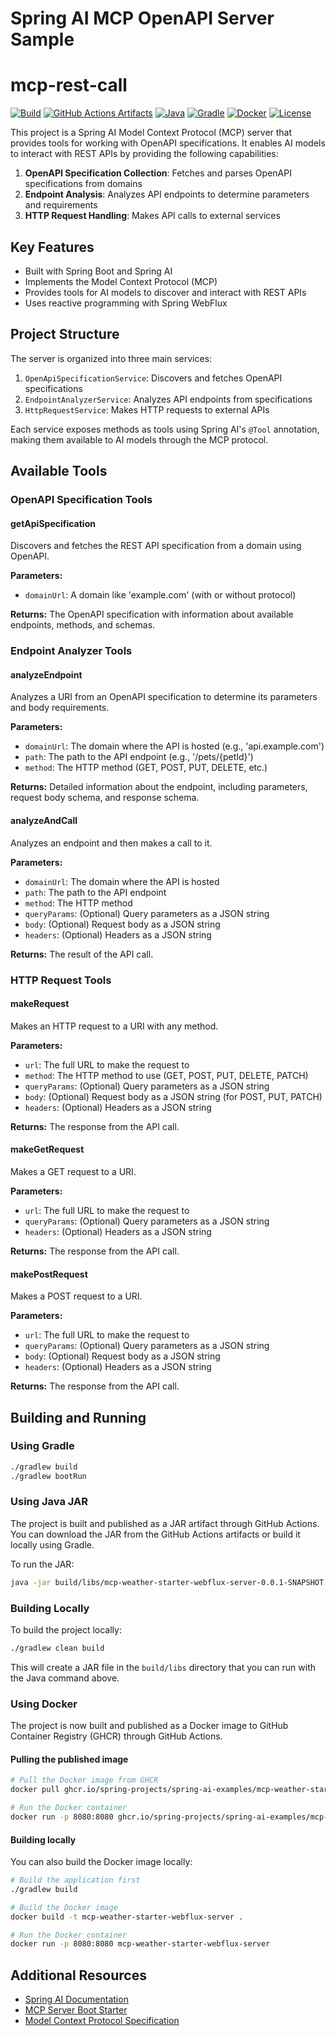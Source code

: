 # Spring AI MCP OpenAPI Server Sample

# mcp-rest-call

[![Build](https://github.com/hellices/mcp-rest-call/actions/workflows/build-and-publish.yml/badge.svg)](https://github.com/hellices/mcp-rest-call/actions/workflows/build-and-publish.yml)
[![GitHub Actions Artifacts](https://img.shields.io/badge/GitHub%20Actions-Artifacts-blue?logo=github)](https://github.com/hellices/mcp-rest-call/actions)
[![Java](https://img.shields.io/badge/Java-21-blue.svg?logo=java)](https://openjdk.org/projects/jdk/21/)
[![Gradle](https://img.shields.io/badge/Gradle-8.7-blue?logo=gradle)](https://gradle.org/)
[![Docker](https://img.shields.io/badge/built%20with-Docker-blue?logo=docker)](https://hub.docker.com/)
[![License](https://img.shields.io/github/license/hellices/mcp-rest-call)](./LICENSE)

This project is a Spring AI Model Context Protocol (MCP) server that provides tools for working with OpenAPI specifications. It enables AI models to interact with REST APIs by providing the following capabilities:

1. **OpenAPI Specification Collection**: Fetches and parses OpenAPI specifications from domains
2. **Endpoint Analysis**: Analyzes API endpoints to determine parameters and requirements
3. **HTTP Request Handling**: Makes API calls to external services

## Key Features

- Built with Spring Boot and Spring AI
- Implements the Model Context Protocol (MCP)
- Provides tools for AI models to discover and interact with REST APIs
- Uses reactive programming with Spring WebFlux

## Project Structure

The server is organized into three main services:

1. `OpenApiSpecificationService`: Discovers and fetches OpenAPI specifications
2. `EndpointAnalyzerService`: Analyzes API endpoints from specifications
3. `HttpRequestService`: Makes HTTP requests to external APIs

Each service exposes methods as tools using Spring AI's `@Tool` annotation, making them available to AI models through the MCP protocol.

## Available Tools

### OpenAPI Specification Tools

#### getApiSpecification
Discovers and fetches the REST API specification from a domain using OpenAPI.

**Parameters:**
- `domainUrl`: A domain like 'example.com' (with or without protocol)

**Returns:** The OpenAPI specification with information about available endpoints, methods, and schemas.


### Endpoint Analyzer Tools

#### analyzeEndpoint
Analyzes a URI from an OpenAPI specification to determine its parameters and body requirements.

**Parameters:**
- `domainUrl`: The domain where the API is hosted (e.g., 'api.example.com')
- `path`: The path to the API endpoint (e.g., '/pets/{petId}')
- `method`: The HTTP method (GET, POST, PUT, DELETE, etc.)

**Returns:** Detailed information about the endpoint, including parameters, request body schema, and response schema.


#### analyzeAndCall
Analyzes an endpoint and then makes a call to it.

**Parameters:**
- `domainUrl`: The domain where the API is hosted
- `path`: The path to the API endpoint
- `method`: The HTTP method
- `queryParams`: (Optional) Query parameters as a JSON string
- `body`: (Optional) Request body as a JSON string
- `headers`: (Optional) Headers as a JSON string

**Returns:** The result of the API call.


### HTTP Request Tools

#### makeRequest
Makes an HTTP request to a URI with any method.

**Parameters:**
- `url`: The full URL to make the request to
- `method`: The HTTP method to use (GET, POST, PUT, DELETE, PATCH)
- `queryParams`: (Optional) Query parameters as a JSON string
- `body`: (Optional) Request body as a JSON string (for POST, PUT, PATCH)
- `headers`: (Optional) Headers as a JSON string

**Returns:** The response from the API call.


#### makeGetRequest
Makes a GET request to a URI.

**Parameters:**
- `url`: The full URL to make the request to
- `queryParams`: (Optional) Query parameters as a JSON string
- `headers`: (Optional) Headers as a JSON string

**Returns:** The response from the API call.


#### makePostRequest
Makes a POST request to a URI.

**Parameters:**
- `url`: The full URL to make the request to
- `queryParams`: (Optional) Query parameters as a JSON string
- `body`: (Optional) Request body as a JSON string
- `headers`: (Optional) Headers as a JSON string

**Returns:** The response from the API call.



## Building and Running

### Using Gradle

```bash
./gradlew build
./gradlew bootRun
```

### Using Java JAR

The project is built and published as a JAR artifact through GitHub Actions. You can download the JAR from the GitHub Actions artifacts or build it locally using Gradle.

To run the JAR:

```bash
java -jar build/libs/mcp-weather-starter-webflux-server-0.0.1-SNAPSHOT.jar
```

### Building Locally

To build the project locally:

```bash
./gradlew clean build
```

This will create a JAR file in the `build/libs` directory that you can run with the Java command above.

### Using Docker

The project is now built and published as a Docker image to GitHub Container Registry (GHCR) through GitHub Actions.

#### Pulling the published image

```bash
# Pull the Docker image from GHCR
docker pull ghcr.io/spring-projects/spring-ai-examples/mcp-weather-starter-webflux-server:latest

# Run the Docker container
docker run -p 8080:8080 ghcr.io/spring-projects/spring-ai-examples/mcp-weather-starter-webflux-server:latest
```

#### Building locally

You can also build the Docker image locally:

```bash
# Build the application first
./gradlew build

# Build the Docker image
docker build -t mcp-weather-starter-webflux-server .

# Run the Docker container
docker run -p 8080:8080 mcp-weather-starter-webflux-server
```

## Additional Resources

* [Spring AI Documentation](https://docs.spring.io/spring-ai/reference/)
* [MCP Server Boot Starter](https://docs.spring.io/spring-ai/reference/api/mcp/mcp-server-boot-starter-docs.html)
* [Model Context Protocol Specification](https://modelcontextprotocol.github.io/specification/)
